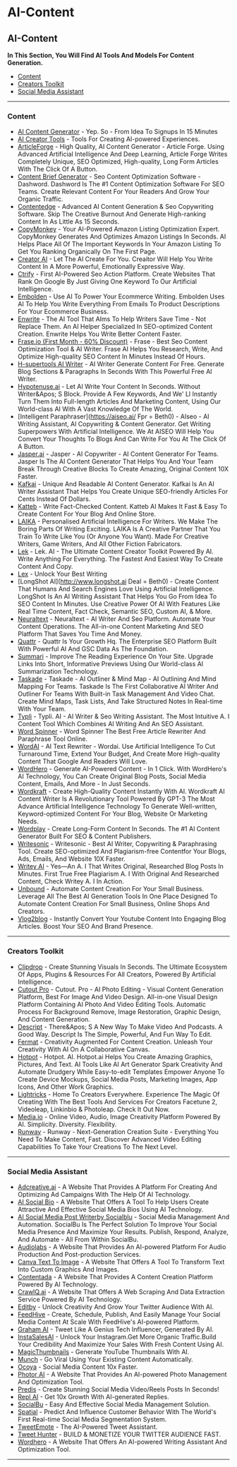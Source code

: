# AI-Content

## AI-Content

**In This Section, You Will Find AI Tools And Models For Content Generation.**

* [Content](ai-content.md#Content)
* [Creators Toolkit](<ai-content.md#Creators Toolkit>)
* [Social Media Assistant](<ai-content.md#Social Media Assistant>)

***

### Content

* [AI Content Generator](http://yep.so) - Yep. So - From Idea To Signups In 15 Minutes
* [AI Creator Tools](https://www.simulacra.io/ai.html) - Tools For Creating AI-powered Experiences.
* [ArticleForge](https://www.articleforge.com) - High Quality, AI Content Generator - Article Forge. Using Advanced Artificial Intelligence And Deep Learning, Article Forge Writes Completely Unique, SEO Optimized, High-quality, Long Form Articles With The Click Of A Button.
* [Content Brief Generator](http://www.dashword.com) - Seo Content Optimization Software - Dashword. Dashword Is The #1 Content Optimization Software For SEO Teams. Create Relevant Content For Your Readers And Grow Your Organic Traffic.
* [Contentedge](http://www.contentedge.com) - Advanced AI Content Generation & Seo Copywriting Software. Skip The Creative Burnout And Generate High-ranking Content In As Little As 15 Seconds.
* [CopyMonkey](http://copymonkey.ai) - Your AI-Powered Amazon Listing Optimization Expert. CopyMonkey Generates And Optimizes Amazon Listings In Seconds. AI Helps Place All Of The Important Keywords In Your Amazon Listing To Get You Ranking Organically On The First Page.
* [Creator AI](https://www.creaitor.ai/) - Let The AI Create For You. Creaitor Will Help You Write Content In A More Powerful, Emotionally Expressive Way.
* [Ctrify](http://www.ctrify.com) - First AI-Powered Seo Action Platform. Create Websites That Rank On Google By Just Giving One Keyword To Our Artificial Intelligence.
* [Embolden](http://embolden.com) - Use AI To Power Your Ecommerce Writing. Embolden Uses AI To Help You Write Everything From Emails To Product Descriptions For Your Ecommerce Business.
* [Enwrite](http://enwrite.com) - The AI Tool That AIms To Help Writers Save Time - Not Replace Them. An AI Helper Specialized In SEO-optimized Content Creation. Enwrite Helps You Write Better Content Faster.
* [Frase.io (First Month - 60% Discount)](http://www.frase.io/) - Frase - Best Seo Content Optimization Tool & AI Writer. Frase AI Helps You Research, Write, And Optimize High-quality SEO Content In Minutes Instead Of Hours.
* [H-supertools AI Writer](https://h-supertools.com/ai/ai-writer) - AI Writer Generate Content For Free. Generate Blog Sections & Paragraphs In Seconds With This Powerful Free AI Writer.
* [Hypotenuse.ai](http://www.hypotenuse.ai) - Let AI Write Your Content In Seconds. Without Writer\&Apos; S Block. Provide A Few Keywords, And We' Ll Instantly Turn Them Into Full-length Articles And Marketing Content, Using Our World-class AI With A Vast Knowledge Of The World.
* \[Intelligent Paraphraser]\(https://aiseo.ai/ Fpr = Beth0) - AIseo - AI Writing Assistant, AI Copywriting & Content Generator. Get Writing Superpowers With Artificial Intelligence. We At AISEO Will Help You Convert Your Thoughts To Blogs And Can Write For You At The Click Of A Button.
* [Jasper.ai](http://www.jasper.ai) - Jasper - AI Copywriter - AI Content Generator For Teams. Jasper Is The AI Content Generator That Helps You And Your Team Break Through Creative Blocks To Create Amazing, Original Content 10X Faster.
* [Kafkai](http://kafkai.com) - Unique And Readable AI Content Generator. Kafkai Is An AI Writer Assistant That Helps You Create Unique SEO-friendly Articles For Cents Instead Of Dollars.
* [Katteb](http://katteb.com) - Write Fact-Checked Content. Katteb AI Makes It Fast & Easy To Create Content For Your Blog And Online Store.
* [LAIKA](http://www.writewithlaika.com) - Personalised Artificial Intelligence For Writers. We Make The Boring Parts Of Writing Exciting. LAIKA Is A Creative Partner That You Train To Write Like You (Or Anyone You Want). Made For Creative Writers, Game Writers, And All Other Fiction Fabricators.
* [Lek](http://lek.ai) - Lek. AI - The Ultimate Content Creator Toolkit Powered By AI. Write Anything For Everything. The Fastest And Easiest Way To Create Content And Copy.
* [Lex](http://lex.page) - Unlock Your Best Writing
* \[LongShot AI]\(http://www.longshot.ai Deal = Beth0) - Create Content That Humans And Search Engines Love Using Artificial Intelligence. LongShot Is An AI Writing Assistant That Helps You Go From Idea To SEO Content In Minutes. Use Creative Power Of AI With Features Like Real Time Content, Fact Check, Semantic SEO, Custom AI, & More.
* [Neuraltext](https://neuraltext.com) - Neuraltext - AI Writer And Seo Platform. Automate Your Content Operations. The All-in-one Content Marketing And SEO Platform That Saves You Time And Money.
* [Quattr](https://www.quattr.com/) - Quattr Is Your Growth Hq. The Enterprise SEO Platform Built With Powerful AI And GSC Data As The Foundation.
* [Summari](http://www.summari.com) - Improve The Reading Experience On Your Site. Upgrade Links Into Short, Informative Previews Using Our World-class AI Summarization Technology.
* [Taskade](http://www.taskade.com) - Taskade - AI Outliner & Mind Map - AI Outlining And Mind Mapping For Teams. Taskade Is The First Collaborative AI Writer And Outliner For Teams With Built-in Task Management And Video Chat. Create Mind Maps, Task Lists, And Take Structured Notes In Real-time With Your Team.
* [Typli](http://typli.ai) - Typli. AI - AI Writer & Seo Writing Assistant. The Most Intuitive A. I Content Tool Which Combines AI Writing And An SEO Assistant.
* [Word Spinner](http://word-spinner.com) - Word Spinner The Best Free Article Rewriter And Paraphrase Tool Online.
* [WordAI](http://wordai.com) - AI Text Rewriter - Wordai. Use Artificial Intelligence To Cut Turnaround Time, Extend Your Budget, And Create More High-quality Content That Google And Readers Will Love.
* [WordHero](http://wordhero.com) - Generate AI-Powered Content - In 1 Click. With WordHero's AI Technology, You Can Create Original Blog Posts, Social Media Content, Emails, And More - In Just Seconds.
* [Wordkraft](http://wordkraft.ai) - Create High-Quality Content Instantly With AI. Wordkraft AI Content Writer Is A Revolutionary Tool Powered By GPT-3 The Most Advance Artificial Intelligence Technology To Generate Well-written, Keyword-optimized Content For Your Blog, Website Or Marketing Needs.
* [Wordplay](http://wordplay.ai) - Create Long-Form Content In Seconds. The #1 AI Content Generator Built For SEO & Content Publishers.
* [Writesonic](http://writesonic.com) - Writesonic - Best AI Writer, Copywriting & Paraphrasing Tool. Create SEO-optimized And Plagiarism-free Contentfor Your Blogs, Ads, Emails, And Website 10X Faster.
* [Writey AI](http://writey.ai) - Yes—An A. I That Writes Original, Researched Blog Posts In Minutes. First True Free Plagiarism A. I With Original And Researched Content, Check Writey A. I In Action.
* [Unbound](https://www.unboundcontent.ai/) - Automate Content Creation For Your Small Business. Leverage All The Best AI Generation Tools In One Place Designed To Automate Content Creation For Small Business, Online Shops And Creators.
* [Vlog2blog](https://vlog2blog.uwu.ai/) - Instantly Convert Your Youtube Content Into Engaging Blog Articles. Boost Your SEO And Brand Presence.

***

### Creators Toolkit

* [Clipdrop](http://clipdrop.co) - Create Stunning Visuals In Seconds. The Ultimate Ecosystem Of Apps, Plugins & Resources For All Creators, Powered By Artificial Intelligence.
* [Cutout Pro](http://www.cutout.pro) - Cutout. Pro - AI Photo Editing - Visual Content Generation Platform, Best For Image And Video Design. All-in-one Visual Design Platform Containing AI Photo And Video Editing Tools. Automatic Process For Background Remove, Image Restoration, Graphic Design, And Content Generation.
* [Descript](http://www.descript.com) - There\&Apos; S A New Way To Make Video And Podcasts. A Good Way. Descript Is The Simple, Powerful, And Fun Way To Edit.
* [Fermat](http://fermat.ws) - Creativity Augmented For Content Creation. Unleash Your Creativity With AI On A Collaborative Canvas.
* [Hotpot](http://hotpot.ai) - Hotpot. AI. Hotpot.ai Helps You Create Amazing Graphics, Pictures, And Text. AI Tools Like AI Art Generator Spark Creativity And Automate Drudgery While Easy-to-edit Templates Empower Anyone To Create Device Mockups, Social Media Posts, Marketing Images, App Icons, And Other Work Graphics.
* [Lightricks](http://www.lightricks.com) - Home To Creators Everywhere. Experience The Magic Of Creating With The Best Tools And Services For Creators Facetune 2, Videoleap, Linkinbio & Photoleap. Check It Out Now.
* [Media.io](https://www.media.io/) - Online Video, Audio, Image Creativity Platform Powered By AI. Simplicity. Diversity. Flexibility.
* [Runway](http://runwayml.com) - Runway - Next-Generation Creation Suite - Everything You Need To Make Content, Fast. Discover Advanced Video Editing Capabilities To Take Your Creations To The Next Level.

***

### Social Media Assistant

* [Adcreative.ai](https://free-trial.adcreative.ai/yu6pljyh4s0k) - A Website That Provides A Platform For Creating And Optimizing Ad Campaigns With The Help Of AI Technology.
* [AI Social Bio](https://aisocialbio.com/) - A Website That Offers A Tool To Help Users Create Attractive And Effective Social Media Bios Using AI Technology.
* [AI Social Media Post Writerby Socialblu](http://socialbu.com) - Social Media Management And Automation. SocialBu Is The Perfect Solution To Improve Your Social Media Presence And Maximize Your Results. Publish, Respond, Analyze, And Automate - All From Within SocialBu.
* [Audiolabs](https://www.audiolabs.io/) - A Website That Provides An AI-powered Platform For Audio Production And Post-production Services.
* [Canva Text To Image](https://www.canva.com/your-apps/text-to-image) - A Website That Offers A Tool To Transform Text Into Custom Graphics And Images.
* [Contentada](https://contenda.co/) - A Website That Provides A Content Creation Platform Powered By AI Technology.
* [CrawlQ.ai](https://crawlq.ai/) - A Website That Offers A Web Scraping And Data Extraction Service Powered By AI Technology.
* [Editby](https://aiinfinity.blogspot.com/p/smaeditby.html) - Unlock Creativity And Grow Your Twitter Audience With AI.
* [FeedHive](https://aiinfinity.blogspot.com/p/smafeedhive.html) - Create, Schedule, Publish, And Easily Manage Your Social Media Content At Scale With FeedHive's AI-powered Platform.
* [Graham AI](https://aiinfinity.blogspot.com/p/smagraham-ai.html) - Tweet Like A Genius Tech Influencer, Generated By AI.
* [InstaSalesAI](https://aiinfinity.blogspot.com/p/smainstasalesai.html) - Unlock Your Instagram.Get More Organic Traffic.Build Your Credibility And Maximize Your Sales With Fresh Content Using AI.
* [MagicThumbnails](https://aiinfinity.blogspot.com/p/smamagicthumbnails.html) - Generate YouTube Thumbnails With AI.
* [Munch](https://aiinfinity.blogspot.com/p/smamunch.html) - Go Viral Using Your Existing Content Automatically.
* [Ocoya](https://aiinfinity.blogspot.com/p/smaocoya.html) - Social Media Content 10x Faster.
* [Photor AI](https://photor.io/photoscore) - A Website That Provides An AI-powered Photo Management And Optimization Tool.
* [Predis](https://aiinfinity.blogspot.com/p/smapredis.html) - Create Stunning Social Media Video/Reels Posts In Seconds!
* [Repl AI](https://aiinfinity.blogspot.com/p/smarepl-ai.html) - Get 10x Growth With AI-generated Replies.
* [SocialBu](https://aiinfinity.blogspot.com/p/smasocialbu.html) - Easy And Effective Social Media Management Solution.
* [Spatial](https://aiinfinity.blogspot.com/p/smaspatial.html) - Predict And Influence Customer Behavior With The World's First Real-time Social Media Segmentation System.
* [TweetEmote](https://aiinfinity.blogspot.com/p/smatweetemote.html) - The AI-Powered Tweet Assistant.
* [Tweet Hunter](https://aiinfinity.blogspot.com/p/smatweet-hunter.html) - BUILD & MONETIZE YOUR TWITTER AUDIENCE FAST.
* [Wordhero](https://wordhero.co) - A Website That Offers An AI-powered Writing Assistant And Optimization Tool.

***
